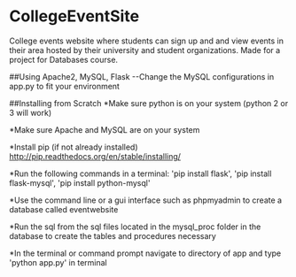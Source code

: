 # CollegeEventSite
College events website where students can sign up and and view events in their area hosted by their university and student organizations. Made for a project for Databases course.

##Using Apache2, MySQL, Flask
--Change the MySQL configurations in app.py to fit your environment

##Installing from Scratch
*Make sure python is on your system (python 2 or 3 will work)

*Make sure Apache and MySQL are on your system

*Install pip (if not already installed)
http://pip.readthedocs.org/en/stable/installing/

*Run the following commands in a terminal:
'pip install flask',
'pip install flask-mysql',
'pip install python-mysql'

*Use the command line or a gui interface such as phpmyadmin to create a database called eventwebsite

*Run the sql from the sql files located in the mysql_proc folder in the database to create the tables and procedures necessary

*In the terminal or command prompt navigate to directory of app and type 'python app.py' in terminal


